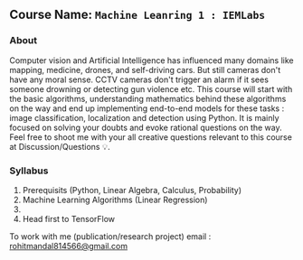 ## Course Name: `Machine Leanring 1 : IEMLabs`

### About
Computer vision and Artificial Intelligence has influenced many domains like mapping, medicine, drones, and self-driving cars. But still cameras don't have any moral sense. CCTV cameras don't trigger an alarm if it sees someone drowning or detecting gun violence etc. This course will start with the basic algorithms, understanding mathematics behind these algorithms on the way and end up implementing end-to-end models for these tasks : image classification, localization and detection using Python. It is mainly focused on solving your doubts and evoke rational questions on the way. Feel free to shoot me with your all creative questions relevant to this course at Discussion/Questions 💡. 

### Syllabus 
1. Prerequisits (Python, Linear Algebra, Calculus, Probability)
2. Machine Learning Algorithms (Linear Regression)
3. 
4. Head first to TensorFlow

To work with me (publication/research project) email : rohitmandal814566@gmail.com

